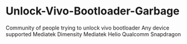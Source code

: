 # Unlock-Vivo-Bootloader-Garbage
Community of people trying to unlock vivo bootloader
Any device supported
Mediatek Dimensity
Mediatek Helio
Qualcomm Snapdragon 
